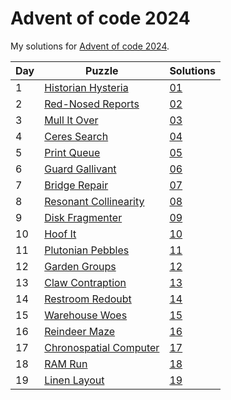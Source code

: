 # Advent of code 2024
My solutions for [Advent of code 2024](https://adventofcode.com/2024).

| Day | Puzzle                                                         | Solutions  |
|-----|----------------------------------------------------------------|------------|
| 1   | [Historian Hysteria](https://adventofcode.com/2024/day/1)      | [01](./01) |
| 2   | [Red-Nosed Reports](https://adventofcode.com/2024/day/2)       | [02](./02) |
| 3   | [Mull It Over](https://adventofcode.com/2024/day/3)            | [03](./03) |
| 4   | [Ceres Search](https://adventofcode.com/2024/day/4)            | [04](./04) |
| 5   | [Print Queue](https://adventofcode.com/2024/day/5)             | [05](./05) |
| 6   | [Guard Gallivant](https://adventofcode.com/2024/day/6)         | [06](./06) |
| 7   | [Bridge Repair](https://adventofcode.com/2024/day/7)           | [07](./07) |
| 8   | [Resonant Collinearity](https://adventofcode.com/2024/day/8)   | [08](./08) |
| 9   | [Disk Fragmenter](https://adventofcode.com/2024/day/9)         | [09](./09) |
| 10  | [Hoof It](https://adventofcode.com/2024/day/10)                | [10](./10) |
| 11  | [Plutonian Pebbles](https://adventofcode.com/2024/day/11)      | [11](./11) |
| 12  | [Garden Groups](https://adventofcode.com/2024/day/12)          | [12](./12) |
| 13  | [Claw Contraption](https://adventofcode.com/2024/day/13)       | [13](./13) |
| 14  | [Restroom Redoubt](https://adventofcode.com/2024/day/14)       | [14](./14) |
| 15  | [Warehouse Woes](https://adventofcode.com/2024/day/15)         | [15](./15) |
| 16  | [Reindeer Maze](https://adventofcode.com/2024/day/16)          | [16](./16) |
| 17  | [Chronospatial Computer](https://adventofcode.com/2024/day/17) | [17](./17) |
| 18  | [RAM Run](https://adventofcode.com/2024/day/18)                | [18](./18) |
| 19  | [Linen Layout](https://adventofcode.com/2024/day/19)                | [19](./19) |

